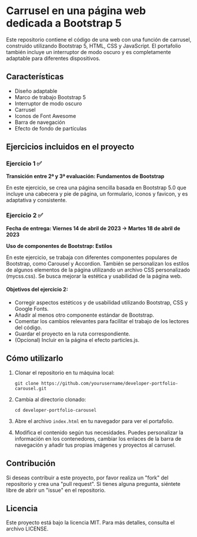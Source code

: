 # Carrusel en una página web dedicada a Bootstrap 5

Este repositorio contiene el código de una web con una función de carrusel, construido utilizando Bootstrap 5, HTML, CSS y JavaScript. El portafolio también incluye un interruptor de modo oscuro y es completamente adaptable para diferentes dispositivos.

## Características

- Diseño adaptable
- Marco de trabajo Bootstrap 5
- Interruptor de modo oscuro
- Carrusel
- Iconos de Font Awesome
- Barra de navegación
- Efecto de fondo de partículas

## Ejercicios incluidos en el proyecto

### Ejercicio 1 ✅
**Transición entre 2ª y 3ª evaluación: Fundamentos de Bootstrap**

En este ejercicio, se crea una página sencilla basada en Bootstrap 5.0 que incluye una cabecera y pie de página, un formulario, iconos y favicon, y es adaptativa y consistente.

### Ejercicio 2 ✅
**Fecha de entrega: Viernes 14 de abril de 2023 → Martes 18 de abril de 2023**

**Uso de componentes de Bootstrap: Estilos**

En este ejercicio, se trabaja con diferentes componentes populares de Bootstrap, como Carousel y Accordion. También se personalizan los estilos de algunos elementos de la página utilizando un archivo CSS personalizado (mycss.css). Se busca mejorar la estética y usabilidad de la página web.

#### Objetivos del ejercicio 2:

- Corregir aspectos estéticos y de usabilidad utilizando Bootstrap, CSS y Google Fonts.
- Añadir al menos otro componente estándar de Bootstrap.
- Comentar los cambios relevantes para facilitar el trabajo de los lectores del código.
- Guardar el proyecto en la ruta correspondiente.
- (Opcional) Incluir en la página el efecto particles.js.

## Cómo utilizarlo

1. Clonar el repositorio en tu máquina local:

    ```
    git clone https://github.com/yourusername/developer-portfolio-carousel.git
    ```

2. Cambia al directorio clonado:

    ```
    cd developer-portfolio-carousel
    ```

3. Abre el archivo `index.html` en tu navegador para ver el portafolio.

4. Modifica el contenido según tus necesidades. Puedes personalizar la información en los contenedores, cambiar los enlaces de la barra de navegación y añadir tus propias imágenes y proyectos al carrusel.

## Contribución

Si deseas contribuir a este proyecto, por favor realiza un "fork" del repositorio y crea una "pull request". Si tienes alguna pregunta, siéntete libre de abrir un "issue" en el repositorio.

## Licencia

Este proyecto está bajo la licencia MIT. Para más detalles, consulta el archivo LICENSE.
